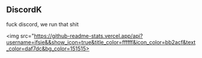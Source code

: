 ## DiscordK

fuck discord, we run that shit

<img src="https://github-readme-stats.vercel.app/api?username=ifsie&&show_icon=true&title_color=ffffff&icon_color=bb2acf&text_color=daf7dc&bg_color=151515>
